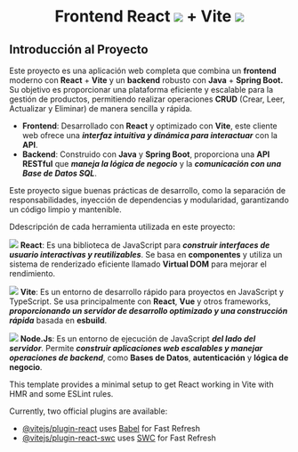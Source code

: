<h1 align="center">Frontend React <img src="https://skillicons.dev/icons?i=react&perline=14" /> + Vite <img src="https://skillicons.dev/icons?i=vite&perline=14" /></h1>
<h2>Introducción al Proyecto</h2>
<p>Este proyecto es una aplicación web completa que combina un <b>frontend</b> moderno con <b>React</b> + <b>Vite</b> y un <b>backend</b> robusto con <b>Java</b> + <b>Spring Boot.</b> Su objetivo es proporcionar una plataforma eficiente y escalable para la gestión de productos, permitiendo realizar operaciones <b>CRUD</b> (Crear, Leer, Actualizar y Eliminar) de manera sencilla y rápida.</p>

- **Frontend**: Desarrollado con **React** y optimizado con **Vite**, este cliente web ofrece una ***interfaz intuitiva y dinámica para interactuar*** con la **API**.
- **Backend**: Construido con **Java** y **Spring Boot**, proporciona una **API RESTful** que ***maneja la lógica de negocio*** y la ***comunicación con una Base de Datos SQL***.

 <p>Este proyecto sigue buenas prácticas de desarrollo, como la separación de responsabilidades, inyección de dependencias y modularidad, garantizando un código limpio y mantenible.</p>

Ddescripción de cada herramienta utilizada en este proyecto:

<img src="https://skillicons.dev/icons?i=react&perline=14" /> **React**: Es una biblioteca de JavaScript para ***construir interfaces de usuario interactivas y reutilizables***. Se basa en **componentes** y utiliza un sistema de renderizado eficiente llamado **Virtual DOM** para mejorar el rendimiento.

<img src="https://skillicons.dev/icons?i=vite&perline=14" /> **Vite**: Es un entorno de desarrollo rápido para proyectos en JavaScript y TypeScript. Se usa principalmente con **React**, **Vue** y otros frameworks, ***proporcionando un servidor de desarrollo optimizado y una construcción rápida*** basada en **esbuild**.

<img src="https://skillicons.dev/icons?i=nodejs&perline=14" /> **Node.Js**: Es un entorno de ejecución de JavaScript ***del lado del servidor***. Permite ***construir aplicaciones web escalables y manejar operaciones de backend***, como **Bases de Datos**, **autenticación** y **lógica de negocio**.


This template provides a minimal setup to get React working in Vite with HMR and some ESLint rules.

Currently, two official plugins are available:

- [@vitejs/plugin-react](https://github.com/vitejs/vite-plugin-react/blob/main/packages/plugin-react/README.md) uses [Babel](https://babeljs.io/) for Fast Refresh
- [@vitejs/plugin-react-swc](https://github.com/vitejs/vite-plugin-react-swc) uses [SWC](https://swc.rs/) for Fast Refresh
